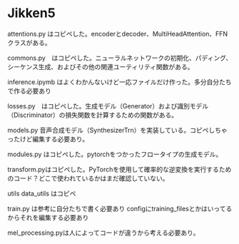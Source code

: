 # Jikken5

attentions.py はコピペした。encoderとdecoder、MultiHeadAttention、FFN クラスがある。

commons.py　はコピペした。ニューラルネットワークの初期化、パディング、シーケンス生成、およびその他の関連ユーティリティ関数がある。

inference.ipymb はよくわかんないけど一応ファイルだけ作った。多分自分たちで作る必要あり

losses.py　はコピペした。生成モデル（Generator）および識別モデル（Discriminator）の損失関数を計算するための関数がある。

models.py 音声合成モデル（SynthesizerTrn）を実装している。コピペしちゃったけど編集する必要あり。

modules.py はコピペした。pytorchをつかったフロータイプの生成モデル。

transform.pyはコピペした。PyTorchを使用して確率的な逆変換を実行するためのコード？どこで使われているかはまだ確認していない。

utils data_utils はコピペ


train.py は参考に自分たちで書く必要あり
configにtraining_filesとかはいってるからそれを編集する必要あり

mel_processing.pyは人によってコードが違うから考える必要あり。